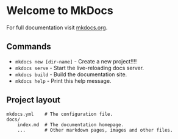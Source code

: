 # Welcome to MkDocs

For full documentation visit [mkdocs.org](http://mkdocs.org).

## Commands

* `mkdocs new [dir-name]` - Create a new project!!!!
* `mkdocs serve` - Start the live-reloading docs server.
* `mkdocs build` - Build the documentation site.
* `mkdocs help` - Print this help message.

## Project layout

    mkdocs.yml    # The configuration file.
    docs/
        index.md  # The documentation homepage.
        ...       # Other markdown pages, images and other files.
